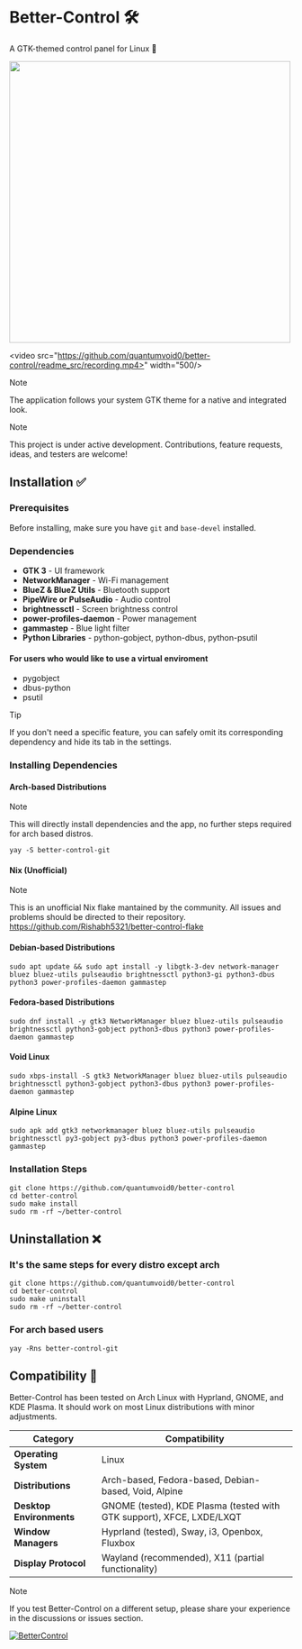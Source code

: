 # Better-Control 🛠️
A GTK-themed control panel for Linux 🐧

<img src="https://github.com/user-attachments/assets/b219415d-3dbf-4471-990d-bc8cd0f021c1" width="500">

<video src="https://github.com/quantumvoid0/better-control/readme_src/recording.mp4>" width="500/>

> [!NOTE]
> The application follows your system GTK theme for a native and integrated look.

> [!NOTE]
> This project is under active development. Contributions, feature requests, ideas, and testers are welcome!

## Installation ✅

### Prerequisites
Before installing, make sure you have `git` and `base-devel` installed.

### Dependencies

- **GTK 3** - UI framework
- **NetworkManager** - Wi-Fi management
- **BlueZ & BlueZ Utils** - Bluetooth support
- **PipeWire or PulseAudio** - Audio control
- **brightnessctl** - Screen brightness control
- **power-profiles-daemon** - Power management
- **gammastep** - Blue light filter
- **Python Libraries** - python-gobject, python-dbus, python-psutil

#### For users who would like to use a virtual enviroment
- pygobject
- dbus-python
- psutil

> [!TIP]
> If you don't need a specific feature, you can safely omit its corresponding dependency and hide its tab in the settings.

### Installing Dependencies

#### Arch-based Distributions
> [!NOTE]
> This will directly install dependencies and the app, no further steps required for arch based distros.
```
yay -S better-control-git
```

#### Nix (Unofficial)
> [!NOTE]
> This is an unofficial Nix flake mantained by the community. All issues and problems should be directed to their repository.
https://github.com/Rishabh5321/better-control-flake

#### Debian-based Distributions
```
sudo apt update && sudo apt install -y libgtk-3-dev network-manager bluez bluez-utils pulseaudio brightnessctl python3-gi python3-dbus python3 power-profiles-daemon gammastep
```

#### Fedora-based Distributions
```
sudo dnf install -y gtk3 NetworkManager bluez bluez-utils pulseaudio brightnessctl python3-gobject python3-dbus python3 power-profiles-daemon gammastep
```

#### Void Linux
```
sudo xbps-install -S gtk3 NetworkManager bluez bluez-utils pulseaudio brightnessctl python3-gobject python3-dbus python3 power-profiles-daemon gammastep
```

#### Alpine Linux
```
sudo apk add gtk3 networkmanager bluez bluez-utils pulseaudio brightnessctl py3-gobject py3-dbus python3 power-profiles-daemon gammastep
```

### Installation Steps
```
git clone https://github.com/quantumvoid0/better-control
cd better-control
sudo make install
sudo rm -rf ~/better-control
```

## Uninstallation ❌

### It's the same steps for every distro except arch
```
git clone https://github.com/quantumvoid0/better-control
cd better-control
sudo make uninstall
sudo rm -rf ~/better-control
```
### For arch based users
```
yay -Rns better-control-git
```

## Compatibility 📄

Better-Control has been tested on Arch Linux with Hyprland, GNOME, and KDE Plasma. It should work on most Linux distributions with minor adjustments.

| **Category** | **Compatibility** |
|--------------|-------------------|
| **Operating System** | Linux |
| **Distributions** | Arch-based, Fedora-based, Debian-based, Void, Alpine |
| **Desktop Environments** | GNOME (tested), KDE Plasma (tested with GTK support), XFCE, LXDE/LXQT |
| **Window Managers** | Hyprland (tested), Sway, i3, Openbox, Fluxbox |
| **Display Protocol** | Wayland (recommended), X11 (partial functionality) |

> [!NOTE]
> If you test Better-Control on a different setup, please share your experience in the discussions or issues section.

[![BetterControl](https://img.shields.io/badge/🐧-999999?style=for-the-badge&logo=BetterControl&label=BetterControl&labelColor=333333)](https://aur.archlinux.org/packages/better-control-git)
